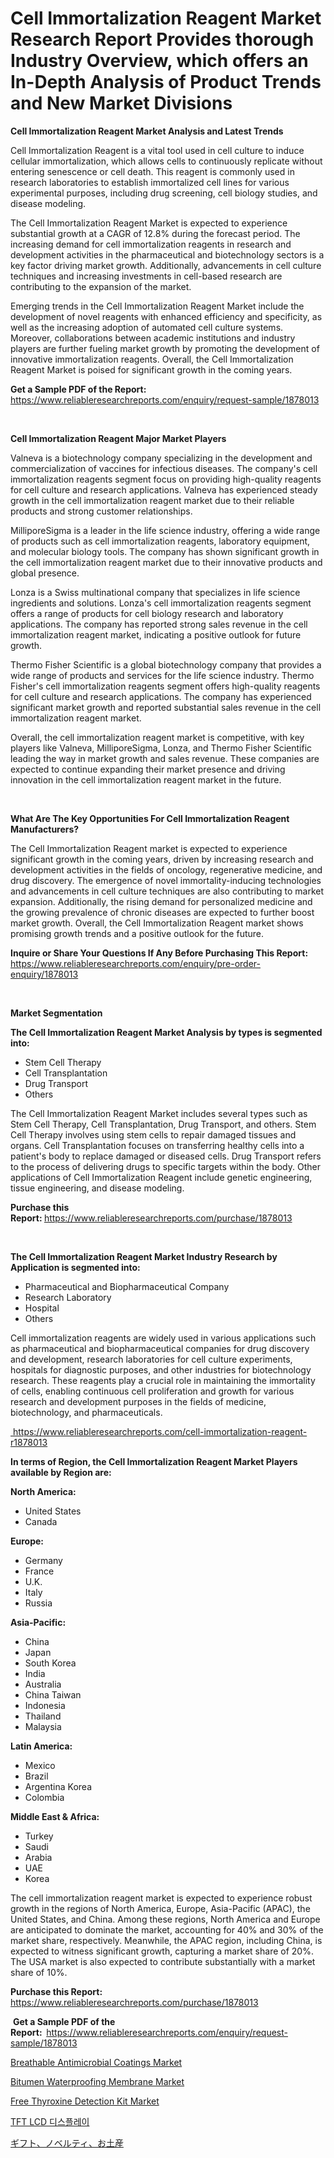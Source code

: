 <p><h1>Cell Immortalization Reagent Market Research Report Provides thorough Industry Overview, which offers an In-Depth Analysis of Product Trends and New Market Divisions</h1></p><p><strong>Cell Immortalization Reagent Market Analysis and Latest Trends</strong></p>
<p><p>Cell Immortalization Reagent is a vital tool used in cell culture to induce cellular immortalization, which allows cells to continuously replicate without entering senescence or cell death. This reagent is commonly used in research laboratories to establish immortalized cell lines for various experimental purposes, including drug screening, cell biology studies, and disease modeling.</p><p>The Cell Immortalization Reagent Market is expected to experience substantial growth at a CAGR of 12.8% during the forecast period. The increasing demand for cell immortalization reagents in research and development activities in the pharmaceutical and biotechnology sectors is a key factor driving market growth. Additionally, advancements in cell culture techniques and increasing investments in cell-based research are contributing to the expansion of the market.</p><p>Emerging trends in the Cell Immortalization Reagent Market include the development of novel reagents with enhanced efficiency and specificity, as well as the increasing adoption of automated cell culture systems. Moreover, collaborations between academic institutions and industry players are further fueling market growth by promoting the development of innovative immortalization reagents. Overall, the Cell Immortalization Reagent Market is poised for significant growth in the coming years.</p></p>
<p><strong>Get a Sample PDF of the Report:&nbsp;</strong> <a href="https://www.reliableresearchreports.com/enquiry/request-sample/1878013">https://www.reliableresearchreports.com/enquiry/request-sample/1878013</a></p>
<p>&nbsp;</p>
<p><strong>Cell Immortalization Reagent Major Market Players</strong></p>
<p><p>Valneva is a biotechnology company specializing in the development and commercialization of vaccines for infectious diseases. The company's cell immortalization reagents segment focus on providing high-quality reagents for cell culture and research applications. Valneva has experienced steady growth in the cell immortalization reagent market due to their reliable products and strong customer relationships.</p><p>MilliporeSigma is a leader in the life science industry, offering a wide range of products such as cell immortalization reagents, laboratory equipment, and molecular biology tools. The company has shown significant growth in the cell immortalization reagent market due to their innovative products and global presence.</p><p>Lonza is a Swiss multinational company that specializes in life science ingredients and solutions. Lonza's cell immortalization reagents segment offers a range of products for cell biology research and laboratory applications. The company has reported strong sales revenue in the cell immortalization reagent market, indicating a positive outlook for future growth.</p><p>Thermo Fisher Scientific is a global biotechnology company that provides a wide range of products and services for the life science industry. Thermo Fisher's cell immortalization reagents segment offers high-quality reagents for cell culture and research applications. The company has experienced significant market growth and reported substantial sales revenue in the cell immortalization reagent market.</p><p>Overall, the cell immortalization reagent market is competitive, with key players like Valneva, MilliporeSigma, Lonza, and Thermo Fisher Scientific leading the way in market growth and sales revenue. These companies are expected to continue expanding their market presence and driving innovation in the cell immortalization reagent market in the future.</p></p>
<p>&nbsp;</p>
<p><strong>What Are The Key Opportunities For Cell Immortalization Reagent Manufacturers?</strong></p>
<p><p>The Cell Immortalization Reagent market is expected to experience significant growth in the coming years, driven by increasing research and development activities in the fields of oncology, regenerative medicine, and drug discovery. The emergence of novel immortality-inducing technologies and advancements in cell culture techniques are also contributing to market expansion. Additionally, the rising demand for personalized medicine and the growing prevalence of chronic diseases are expected to further boost market growth. Overall, the Cell Immortalization Reagent market shows promising growth trends and a positive outlook for the future.</p></p>
<p><strong>Inquire or Share Your Questions If Any Before Purchasing This Report:</strong> <a href="https://www.reliableresearchreports.com/enquiry/pre-order-enquiry/1878013">https://www.reliableresearchreports.com/enquiry/pre-order-enquiry/1878013</a></p>
<p>&nbsp;</p>
<p><strong>Market Segmentation</strong></p>
<p><strong>The Cell Immortalization Reagent Market Analysis by types is segmented into:</strong></p>
<p><ul><li>Stem Cell Therapy</li><li>Cell Transplantation</li><li>Drug Transport</li><li>Others</li></ul></p>
<p><p>The Cell Immortalization Reagent Market includes several types such as Stem Cell Therapy, Cell Transplantation, Drug Transport, and others. Stem Cell Therapy involves using stem cells to repair damaged tissues and organs. Cell Transplantation focuses on transferring healthy cells into a patient's body to replace damaged or diseased cells. Drug Transport refers to the process of delivering drugs to specific targets within the body. Other applications of Cell Immortalization Reagent include genetic engineering, tissue engineering, and disease modeling.</p></p>
<p><strong>Purchase this Report:&nbsp;</strong><a href="https://www.reliableresearchreports.com/purchase/1878013">https://www.reliableresearchreports.com/purchase/1878013</a></p>
<p>&nbsp;</p>
<p><strong>The Cell Immortalization Reagent Market Industry Research by Application is segmented into:</strong></p>
<p><ul><li>Pharmaceutical and Biopharmaceutical Company</li><li>Research Laboratory</li><li>Hospital</li><li>Others</li></ul></p>
<p><p>Cell immortalization reagents are widely used in various applications such as pharmaceutical and biopharmaceutical companies for drug discovery and development, research laboratories for cell culture experiments, hospitals for diagnostic purposes, and other industries for biotechnology research. These reagents play a crucial role in maintaining the immortality of cells, enabling continuous cell proliferation and growth for various research and development purposes in the fields of medicine, biotechnology, and pharmaceuticals.</p></p>
<p><a href="https://www.reliableresearchreports.com/cell-immortalization-reagent-r1878013">&nbsp;https://www.reliableresearchreports.com/cell-immortalization-reagent-r1878013</a></p>
<p><strong>In terms of Region, the Cell Immortalization Reagent Market Players available by Region are:</strong></p>
<p>
    <p> <strong> North America: </strong>
        <ul>
            <li>United States</li>
            <li>Canada</li>
        </ul>
        </p> 
    <p> <strong> Europe: </strong>
        <ul>
            <li>Germany</li>
            <li>France</li>
            <li>U.K.</li>
            <li>Italy</li>
            <li>Russia</li>
        </ul>
        </p> 
    <p> <strong> Asia-Pacific: </strong>
        <ul>
            <li>China</li>
            <li>Japan</li>
            <li>South Korea</li>
            <li>India</li>
            <li>Australia</li>
            <li>China Taiwan</li>
            <li>Indonesia</li>
            <li>Thailand</li>
            <li>Malaysia</li>
        </ul>
        </p> 
    <p> <strong> Latin America: </strong>
        <ul>
            <li>Mexico</li>
            <li>Brazil</li>
            <li>Argentina Korea</li>
            <li>Colombia</li>
        </ul>
        </p> 
    <p> <strong> Middle East & Africa: </strong>
        <ul>
            <li>Turkey</li>
            <li>Saudi</li>
            <li>Arabia</li>
            <li>UAE</li>
            <li>Korea</li>
        </ul>
    </p>
    </p>
<p><p>The cell immortalization reagent market is expected to experience robust growth in the regions of North America, Europe, Asia-Pacific (APAC), the United States, and China. Among these regions, North America and Europe are anticipated to dominate the market, accounting for 40% and 30% of the market share, respectively. Meanwhile, the APAC region, including China, is expected to witness significant growth, capturing a market share of 20%. The USA market is also expected to contribute substantially with a market share of 10%.</p></p>
<p><strong>Purchase this Report: </strong><a href="https://www.reliableresearchreports.com/purchase/1878013">https://www.reliableresearchreports.com/purchase/1878013</a></p>
<p>&nbsp;<strong>Get a Sample PDF of the Report:&nbsp;&nbsp;</strong><a href="https://www.reliableresearchreports.com/enquiry/request-sample/1878013">https://www.reliableresearchreports.com/enquiry/request-sample/1878013</a></p>
<p><strong></strong></p>
<p><p><a href="https://www.linkedin.com/pulse/breathable-antimicrobial-coatings-market-goal-estimating-mpzpc?trackingId=F%2FlgzQCpCUbIMTXKhzWJuA%3D%3D">Breathable Antimicrobial Coatings Market</a></p><p><a href="https://www.linkedin.com/pulse/bitumen-waterproofing-membrane-market-research-report-qinqc?trackingId=dmyh2mBEmJ%2F9UjwVkmJgiQ%3D%3D">Bitumen Waterproofing Membrane Market</a></p><p><a href="https://github.com/lubmix/Market-Research-Report-List-2/blob/main/free-thyroxine-detection-kit-market.md">Free Thyroxine Detection Kit Market</a></p><p><a href="https://medium.com/@ellenwill00/tft-lcd-%EB%94%94%EC%8A%A4%ED%94%8C%EB%A0%88%EC%9D%B4-%EC%8B%9C%EC%9E%A5%EC%9D%80-%EC%8B%9C%EC%9E%A5-%EC%A0%90%EC%9C%A0%EC%9C%A8-%EC%8B%9C%EC%9E%A5-%ED%8A%B8%EB%A0%8C%EB%93%9C-%EB%B0%8F-%EC%8B%9C%EC%9E%A5-%EC%84%B1%EC%9E%A5%EC%97%90-%EB%8C%80%ED%95%9C-%EC%A0%95%EB%B3%B4%EB%A5%BC-%EC%A0%9C%EA%B3%B5%ED%95%A9%EB%8B%88%EB%8B%A4-94d004afa496">TFT LCD 디스플레이</a></p><p><a href="https://medium.com/@at15984/%E3%82%AE%E3%83%95%E3%83%88-%E6%96%B0%E5%A5%87%E3%82%B0%E3%83%83%E3%82%BA-%E3%81%8A%E3%82%88%E3%81%B3%E5%9C%9F%E7%94%A3%E7%89%A9%E5%B8%82%E5%A0%B4-%E5%B8%82%E5%A0%B4cagr-%E5%B8%82%E5%A0%B4%E3%83%88%E3%83%AC%E3%83%B3%E3%83%89-%E6%88%90%E9%95%B7%E6%88%A6%E7%95%A5%E3%81%AB%E5%AF%BE%E3%81%99%E3%82%8B%E6%B4%9E%E5%AF%9F-9c3f68b23627">ギフト、ノベルティ、お土産</a></p></p>